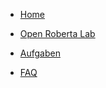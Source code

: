 * [Home](index.md)

* [Open Roberta Lab](OpenRobertaLab_Intor.md)

* [Aufgaben](Aufgaben.md)

* [FAQ](FAQ.md)